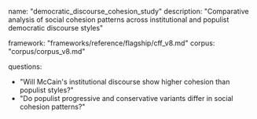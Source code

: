 name: "democratic_discourse_cohesion_study"
description: "Comparative analysis of social cohesion patterns across institutional and populist democratic discourse styles"

framework: "frameworks/reference/flagship/cff_v8.md" 
corpus: "corpus/corpus_v8.md"

questions:
  - "Will McCain's institutional discourse show higher cohesion than populist styles?"
  - "Do populist progressive and conservative variants differ in social cohesion patterns?"
